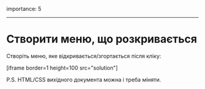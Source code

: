 importance: 5

---

# Створити меню, що розкривається

Створіть меню, яке відкривається/згортається після кліку:

[iframe border=1 height=100 src="solution"]

P.S. HTML/CSS вихідного документа можна і треба міняти.
